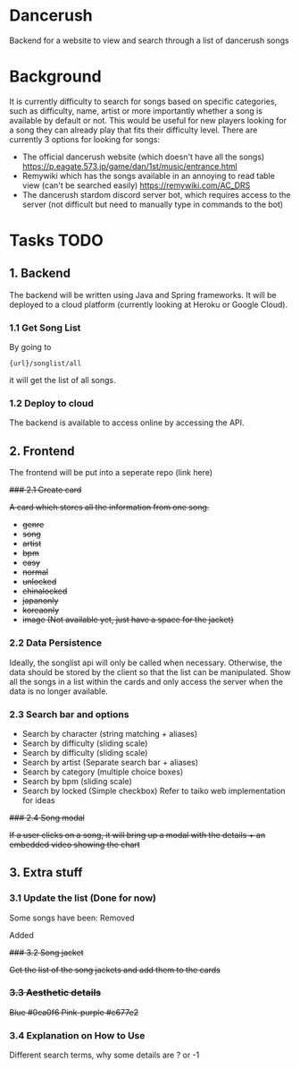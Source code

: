 # Dancerush
Backend for a website to view and search through a list of dancerush songs

# Background
It is currently difficulty to search for songs based on specific categories, such as difficulty, name, artist or more importantly whether a song is available by default or not. This would be useful for new players looking for a song they can already play that fits their difficulty level. There are currently 3 options for looking for songs:
- The official dancerush website (which doesn't have all the songs) https://p.eagate.573.jp/game/dan/1st/music/entrance.html
- Remywiki which has the songs available in an annoying to read table view (can't be searched easily) https://remywiki.com/AC_DRS
- The dancerush stardom discord server bot, which requires access to the server (not difficult but need to manually type in commands to the bot)

# Tasks TODO

## 1. Backend

The backend will be written using Java and Spring frameworks. It will be deployed to a cloud platform (currently looking at Heroku or Google Cloud).

### 1.1 Get Song List

By going to 
```
{url}/songlist/all
```
it will get the list of all songs.


### 1.2 Deploy to cloud

The backend is available to access online by accessing the API.

## 2. Frontend

The frontend will be put into a seperate repo (link here)

<s> ### 2.1 Create card 

 A card which stores all the information from one song.
- genre
- song
- artist
- bpm
- easy
- normal
- unlocked
- chinalocked
- japanonly
- koreaonly
- image (Not available yet, just have a space for the jacket) </s>

### 2.2 Data Persistence

Ideally, the songlist api will only be called when necessary. Otherwise, the data should be stored by the client so that the list can be manipulated.
Show all the songs in a list within the cards and only access the server when the data is no longer available.

### 2.3 Search bar and options 
- Search by character (string matching + aliases)
- Search by difficulty (sliding scale)
- Search by difficulty (sliding scale)
- Search by artist (Separate search bar + aliases)
- Search by category (multiple choice boxes)
- Search by bpm (sliding scale)
- Search by locked (Simple checkbox)
Refer to taiko web implementation for ideas

<s> ### 2.4 Song modal

If a user clicks on a song, it will bring up a modal with the details + an embedded video showing the chart </s>

## 3. Extra stuff

### 3.1 Update the list (Done for now)

Some songs have been:
Removed

Added


<s> ### 3.2 Song jacket 

Get the list of the song jackets and add them to the cards

### 3.3 Aesthetic details

Blue #0ca0f6
Pink-purple #c677e2 </s>

### 3.4 Explanation on How to Use

Different search terms, why some details are ? or -1
